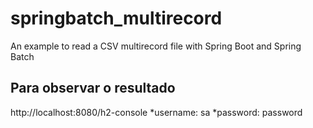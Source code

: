 # springbatch_multirecord
An example to read a CSV multirecord file with Spring Boot and Spring Batch

## Para observar o resultado
http://localhost:8080/h2-console
*username: sa
*password: password
